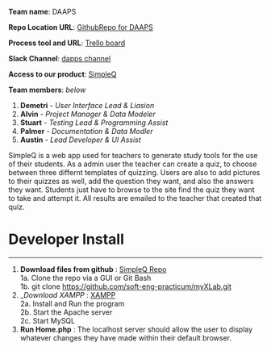 **Team name**: DAAPS 

**Repo Location URL**:  [GithubRepo for DAAPS](https://github.com/soft-eng-practicum/myXLab.git)

**Process tool and URL**: [Trello board](https://trello.com/b/Ti92RLiA)

**Slack Channel**: [dapps channel](https://ggc-dev.slack.com/messages/daaps/team/)

**Access to our product**: [SimpleQ](http://alvinuity.altervista.org/SimpleQ/Home.php)

**Team members**: *below*

1. __Demetri__ - *User Interface Lead & Liasion* 
2. __Alvin__ - *Project Manager & Data Modeler*
3. __Stuart__ - *Testing Lead & Programming Assist*  
4. __Palmer__ - *Documentation & Data Modler* 
5. __Austin__ - *Lead Developer & UI Assist*


SimpleQ is a web app used for teachers to generate study tools for the use of their students. As a admin user the teacher can
create a quiz, to choose between three differnt templates of quizzing. Users are also to add pictures to their quizzes as well, 
add the question they want, and also the answers they want. Students just have to browse to the site find the quiz they want 
to take and attempt it. All results are emailed to the teacher that created that quiz.

# Developer Install
------
1. __Download files from github__ : [SimpleQ Repo](https://github.com/soft-eng-practicum/myXLab)<br/>
	1a. Clone the repo via a GUI or Git Bash<br/>
	1b. git clone https://github.com/soft-eng-practicum/myXLab.git<br/>
2. __Download XAMPP_ : [XAMPP](https://www.apachefriends.org/index.html)<br/>
	2a. Install and Run the program<br/>
	2b. Start the Apache server<br/>
	2c. Start MySQL<br/>
4. __Run Home.php__ : The localhost server should allow the user to display whatever changes they have made within their default browser.

